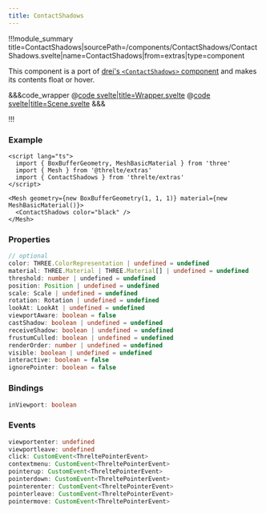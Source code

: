 ```yaml
---
title: ContactShadows
---
```


<script lang="ts">
import Wrapper from '$examples/contact-shadows/Wrapper.svelte'
</script>

!!!module_summary title=ContactShadows|sourcePath=/components/ContactShadows/ContactShadows.svelte|name=ContactShadows|from=extras|type=component

This component is a port of [drei's `<ContactShadows>` component](https://github.com/pmndrs/drei#contactshadows) and makes its contents float or hover.

<ExampleWrapper>
  <Wrapper />
</ExampleWrapper>

&&&code_wrapper
@[code svelte|title=Wrapper.svelte](../../examples/contact-shadows/Wrapper.svelte)
@[code svelte|title=Scene.svelte](../../examples/contact-shadows/Scene.svelte)
&&&

!!!

### Example

```svelte
<script lang="ts">
  import { BoxBufferGeometry, MeshBasicMaterial } from 'three'
  import { Mesh } from '@threlte/extras'
  import { ContactShadows } from 'threlte/extras'
</script>

<Mesh geometry={new BoxBufferGeometry(1, 1, 1)} material={new MeshBasicMaterial()}>
  <ContactShadows color="black" />
</Mesh>
```

### Properties

```ts
// optional
color: THREE.ColorRepresentation | undefined = undefined
material: THREE.Material | THREE.Material[] | undefined = undefined
threshold: number | undefined = undefined
position: Position | undefined = undefined
scale: Scale | undefined = undefined
rotation: Rotation | undefined = undefined
lookAt: LookAt | undefined = undefined
viewportAware: boolean = false
castShadow: boolean | undefined = undefined
receiveShadow: boolean | undefined = undefined
frustumCulled: boolean | undefined = undefined
renderOrder: number | undefined = undefined
visible: boolean | undefined = undefined
interactive: boolean = false
ignorePointer: boolean = false
```

### Bindings

```ts
inViewport: boolean
```

### Events

```ts
viewportenter: undefined
viewportleave: undefined
click: CustomEvent<ThreltePointerEvent>
contextmenu: CustomEvent<ThreltePointerEvent>
pointerup: CustomEvent<ThreltePointerEvent>
pointerdown: CustomEvent<ThreltePointerEvent>
pointerenter: CustomEvent<ThreltePointerEvent>
pointerleave: CustomEvent<ThreltePointerEvent>
pointermove: CustomEvent<ThreltePointerEvent>
```
